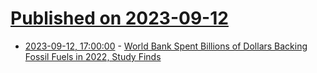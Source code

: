 # [Published on 2023-09-12](index.md)

* [2023-09-12, 17:00:00](https://slashdot.org/story/23/09/12/1438234/world-bank-spent-billions-of-dollars-backing-fossil-fuels-in-2022-study-finds?utm_source=rss1.0mainlinkanon&utm_medium=feed) - [World Bank Spent Billions of Dollars Backing Fossil Fuels in 2022, Study Finds](https://slashdot.org/story/23/09/12/1438234/world-bank-spent-billions-of-dollars-backing-fossil-fuels-in-2022-study-finds?utm_source=rss1.0mainlinkanon&utm_medium=feed)
